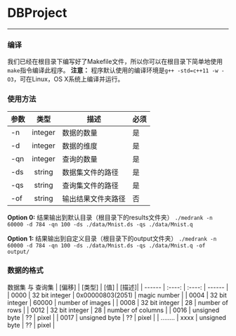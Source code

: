# DBProject

***
### 编译
我们已经在根目录下编写好了Makefile文件，所以你可以在根目录下简单地使用`make`指令编译此程序。
**注意：** 程序默认使用的编译环境是`g++ -std=c++11 -w -O3`，可在Linux，OS X系统上编译并运行。

### 使用方法
| 参数 | 类型 | 描述 |必须|
| ------ | :----: | ------ | ----- |
| -n | integer | 数据的数量 | 是 |
| -d | integer | 数据的维度 | 是 |
| -qn | integer | 查询的数量 | 是 |
| -ds | string | 数据集文件的路径 | 是 |
| -qs | string | 查询集文件的路径 | 是 |
| -of | string | 输出结果文件夹路径 | 否 |


**Option 0:** 结果输出到默认目录（根目录下的results文件夹）
`./medrank -n 60000 -d 784 -qn 100 -ds ./data/Mnist.ds -qs ./data/Mnist.q`

**Option 1:** 结果输出到自定义目录（根目录下的output文件夹）
`./medrank -n 60000 -d 784 -qn 100 -ds ./data/Mnist.ds -qs ./data/Mnist.q -of output/`
### 数据的格式
数据集 与 查询集
| [偏移] | [类型] | [值] | [描述]|
| ------ | :----: | :----: | ------ |
| 0000 | 32 bit integer | 0x00000803(2051) | magic number |
| 0004 | 32 bit integer | 60000 | number of images |
| 0008 | 32 bit integer | 28 | number of rows |
| 0012 | 32 bit integer | 28 | number of columns |
| 0016 | unsigned byte | ?? | pixel |
| 0017 | unsigned byte  | ?? | pixel |
| ........
| xxxx | unsigned byte | ?? | pixel |
